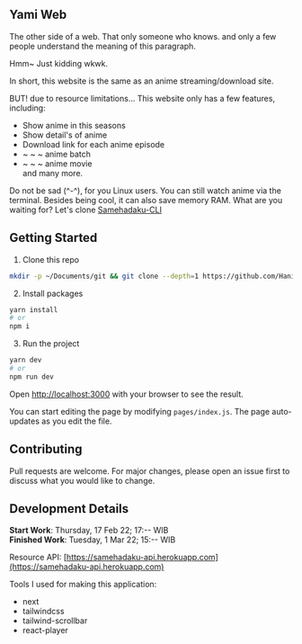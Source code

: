 ## Yami Web

The other side of a web. That only someone who knows. and only a few people understand the meaning of this paragraph.

Hmm~ Just kidding wkwk.

In short, this website is the same as an anime streaming/download site.

BUT! due to resource limitations... This website only has a few features, including:

- Show anime in this seasons
- Show detail's of anime
- Download link for each anime episode
- ~ ~ ~ anime batch
- ~ ~ ~ anime movie<br>
  and many more.

Do not be sad (^-^), for you Linux users. You can still watch anime via the terminal. Besides being cool, it can also save memory RAM. What are you waiting for? Let's clone [Samehadaku-CLI](https://github.com/Hanivan/Samehadaku-CLI)

## Getting Started

1. Clone this repo

```bash
mkdir -p ~/Documents/git && git clone --depth=1 https://github.com/Hanivan/yamiweb.git ~/Documents/git/yamiweb && cd ~/Documents/git/yamiweb
```

2. Install packages

```bash
yarn install
# or
npm i
```

3. Run the project

```bash
yarn dev
# or
npm run dev
```

Open [http://localhost:3000](http://localhost:3000) with your browser to see the result.

You can start editing the page by modifying `pages/index.js`. The page auto-updates as you edit the file.

## Contributing

Pull requests are welcome. For major changes, please open an issue first to discuss what you would like to change.

## Development Details

**Start Work**: Thursday, 17 Feb 22; 17:-- WIB<br>
**Finished Work**: Tuesday, 1 Mar 22; 15:-- WIB

Resource API: [https://samehadaku-api.herokuapp.com](https://samehadaku-api.herokuapp.com)

Tools I used for making this application:

- next
- tailwindcss
- tailwind-scrollbar
- react-player
